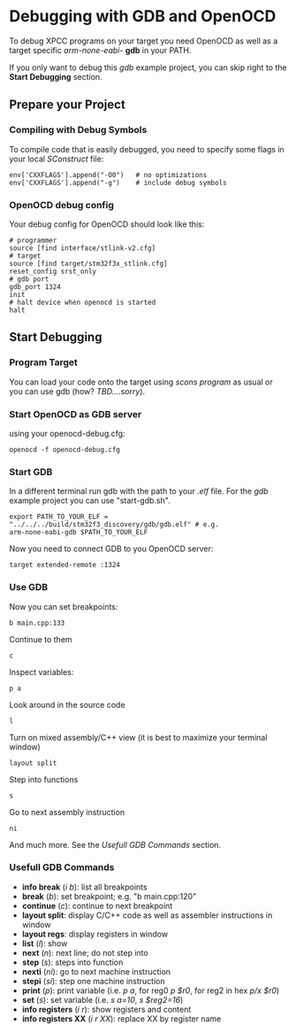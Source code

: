 # Debugging with GDB and OpenOCD

To debug XPCC programs on your target you need OpenOCD
as well as a target specific _arm-none-eabi-_ **gdb** in your PATH.

If you only want to debug this _gdb_ example project, you can skip right to
the **Start Debugging** section.

## Prepare your Project

### Compiling with Debug Symbols

To compile code that is easily debugged, you need to specify some flags
in your local _SConstruct_ file:


	env['CXXFLAGS'].append("-O0")	# no optimizations
	env['CXXFLAGS'].append("-g")	# include debug symbols


### OpenOCD debug config

Your debug config for OpenOCD should look like this:


	# programmer
	source [find interface/stlink-v2.cfg]
	# target
	source [find target/stm32f3x_stlink.cfg]
	reset_config srst_only
	# gdb port
	gdb_port 1324
	init
	# halt device when openocd is started
	halt

## Start Debugging

### Program Target

You can load your code onto the target using _scons program_ as usual
or you can use gdb (how? _TBD....sorry_).

### Start OpenOCD as GDB server

using your openocd-debug.cfg:


	openocd -f openocd-debug.cfg


### Start GDB

In a different terminal run gdb with the path to your _.elf_ file.
For the _gdb_ example project you can use "start-gdb.sh".


	export PATH_TO_YOUR_ELF = "../../../build/stm32f3_discovery/gdb/gdb.elf" # e.g.
	arm-none-eabi-gdb $PATH_TO_YOUR_ELF


Now you need to connect GDB to you OpenOCD server:

	target extended-remote :1324

### Use GDB

Now you can set breakpoints:

	b main.cpp:133

Continue to them

	c

Inspect variables:

	p a

Look around in the source code

	l

Turn on mixed assembly/C++ view (it is best to maximize your terminal window)

	layout split

Step into functions

	s

Go to next assembly instruction

	ni

And much more. See the _Usefull GDB Commands_ section.

### Usefull GDB Commands

* **info break** (_i b_): list all breakpoints
* **break** (_b_): set breakpoint; e.g. "b main.cpp:120"
* **continue** (_c_): continue to next breakpoint
* **layout split**: display C/C++ code as well as assembler instructions in window
* **layout regs**:  display registers in window
* **list** (_l_): show 
* **next** (_n_): next line; do not step into
* **step** (_s_): steps into function
* **nexti** (_ni_): go to next machine instruction
* **stepi** (_si_): step one machine instruction
* **print** (_p_): print variable (i.e. _p a_, for reg0 _p $r0_, for reg2 in hex _p/x $r0_)
* **set** (_s_): set variable (i.e. _s a=10_, _s $reg2=16_)
* **info registers** (_i r_): show registers and content
* **info registers XX** (_i r XX_): replace XX by register name
